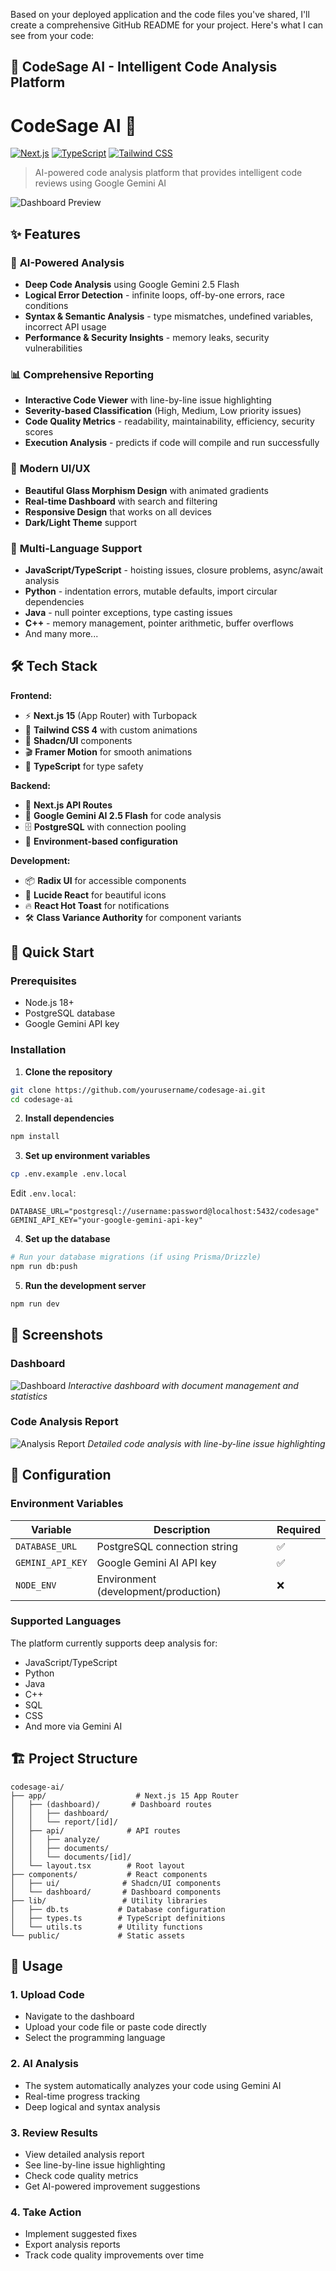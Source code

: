 Based on your deployed application and the code files you've shared, I'll create a comprehensive GitHub README for your project. Here's what I can see from your code:

## 🚀 **CodeSage AI - Intelligent Code Analysis Platform**

# CodeSage AI 🚀

[![Next.js](https://img.shields.io/badge/Next.js-15.5-black?style=for-the-badge&logo=next.js)](https://nextjs.org/)
[![TypeScript](https://img.shields.io/badge/TypeScript-5.0-blue?style=for-the-badge&logo=typescript)](https://www.typescriptlang.org/)
[![Tailwind CSS](https://img.shields.io/badge/Tailwind-4.0-38B2AC?style=for-the-badge&logo=tailwind-css)](https://tailwindcss.com/)

> AI-powered code analysis platform that provides intelligent code reviews using Google Gemini AI

![Dashboard Preview](https://unthinkable-task.vercel.app/og-image.jpg)

## ✨ Features

### 🤖 **AI-Powered Analysis**
- **Deep Code Analysis** using Google Gemini 2.5 Flash
- **Logical Error Detection** - infinite loops, off-by-one errors, race conditions
- **Syntax & Semantic Analysis** - type mismatches, undefined variables, incorrect API usage
- **Performance & Security Insights** - memory leaks, security vulnerabilities

### 📊 **Comprehensive Reporting**
- **Interactive Code Viewer** with line-by-line issue highlighting
- **Severity-based Classification** (High, Medium, Low priority issues)
- **Code Quality Metrics** - readability, maintainability, efficiency, security scores
- **Execution Analysis** - predicts if code will compile and run successfully

### 🎨 **Modern UI/UX**
- **Beautiful Glass Morphism Design** with animated gradients
- **Real-time Dashboard** with search and filtering
- **Responsive Design** that works on all devices
- **Dark/Light Theme** support

### 🔧 **Multi-Language Support**
- **JavaScript/TypeScript** - hoisting issues, closure problems, async/await analysis
- **Python** - indentation errors, mutable defaults, import circular dependencies
- **Java** - null pointer exceptions, type casting issues
- **C++** - memory management, pointer arithmetic, buffer overflows
- And many more...

## 🛠️ Tech Stack

**Frontend:**
- ⚡ **Next.js 15** (App Router) with Turbopack
- 🎨 **Tailwind CSS 4** with custom animations
- 📱 **Shadcn/UI** components
- 🎬 **Framer Motion** for smooth animations
- 🔧 **TypeScript** for type safety

**Backend:**
- 🚀 **Next.js API Routes**
- 🧠 **Google Gemini AI 2.5 Flash** for code analysis
- 🗄️ **PostgreSQL** with connection pooling
- 🔐 **Environment-based configuration**

**Development:**
- 📦 **Radix UI** for accessible components
- 🎯 **Lucide React** for beautiful icons
- 🔥 **React Hot Toast** for notifications
- 🛠️ **Class Variance Authority** for component variants

## 🚀 Quick Start

### Prerequisites
- Node.js 18+ 
- PostgreSQL database
- Google Gemini API key

### Installation

1. **Clone the repository**
```bash
git clone https://github.com/yourusername/codesage-ai.git
cd codesage-ai
```

2. **Install dependencies**
```bash
npm install
```

3. **Set up environment variables**
```bash
cp .env.example .env.local
```

Edit `.env.local`:
```env
DATABASE_URL="postgresql://username:password@localhost:5432/codesage"
GEMINI_API_KEY="your-google-gemini-api-key"
```

4. **Set up the database**
```bash
# Run your database migrations (if using Prisma/Drizzle)
npm run db:push
```

5. **Run the development server**
```bash
npm run dev
```


## 📸 Screenshots

### Dashboard
![Dashboard](https://unthinkable-task.vercel.app/dashboard.png)
*Interactive dashboard with document management and statistics*

### Code Analysis Report
![Analysis Report](https://unthinkable-task.vercel.app/report.png)
*Detailed code analysis with line-by-line issue highlighting*



## 🔧 Configuration

### Environment Variables
| Variable | Description | Required |
|----------|-------------|----------|
| `DATABASE_URL` | PostgreSQL connection string | ✅ |
| `GEMINI_API_KEY` | Google Gemini AI API key | ✅ |
| `NODE_ENV` | Environment (development/production) | ❌ |

### Supported Languages
The platform currently supports deep analysis for:
- JavaScript/TypeScript
- Python  
- Java
- C++
- SQL
- CSS
- And more via Gemini AI

## 🏗️ Project Structure

```
codesage-ai/
├── app/                    # Next.js 15 App Router
│   ├── (dashboard)/       # Dashboard routes
│   │   ├── dashboard/
│   │   └── report/[id]/
│   ├── api/              # API routes
│   │   ├── analyze/
│   │   ├── documents/
│   │   └── documents/[id]/
│   └── layout.tsx        # Root layout
├── components/           # React components
│   ├── ui/              # Shadcn/UI components
│   └── dashboard/       # Dashboard components
├── lib/                 # Utility libraries
│   ├── db.ts           # Database configuration
│   ├── types.ts        # TypeScript definitions
│   └── utils.ts        # Utility functions
└── public/             # Static assets
```

## 🎯 Usage

### 1. Upload Code
- Navigate to the dashboard
- Upload your code file or paste code directly
- Select the programming language

### 2. AI Analysis
- The system automatically analyzes your code using Gemini AI
- Real-time progress tracking
- Deep logical and syntax analysis

### 3. Review Results
- View detailed analysis report
- See line-by-line issue highlighting
- Check code quality metrics
- Get AI-powered improvement suggestions

### 4. Take Action
- Implement suggested fixes
- Export analysis reports
- Track code quality improvements over time

